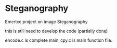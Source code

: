 # Steganography
Emertxe project on image Steganography

this is still need to develop the code (partially done)

encode.c is complete
main_cpy.c is main function file.
